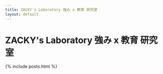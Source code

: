 ```yaml
---
title: ZACKY's Laboratory 強み x 教育 研究室
layout: default
---
```

# ZACKY's Laboratory 強み x 教育 研究室

{% include posts.html %}